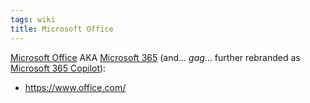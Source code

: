 ```yaml
---
tags: wiki
title: Microsoft Office
---
```


[Microsoft Office] AKA [Microsoft 365] (and... _gag_... further rebranded as [Microsoft 365 Copilot]):

- https://www.office.com/

<!-- References -->

[Microsoft 365]: /wiki/Microsoft_365
[Microsoft Office]: /wiki/Microsoft_Office
[Microsoft 365 Copilot]: /wiki/Microsoft_365_Copilot
